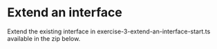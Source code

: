 # Extend an interface

Extend the existing interface in exercise-3-extend-an-interface-start.ts available in the zip below.
